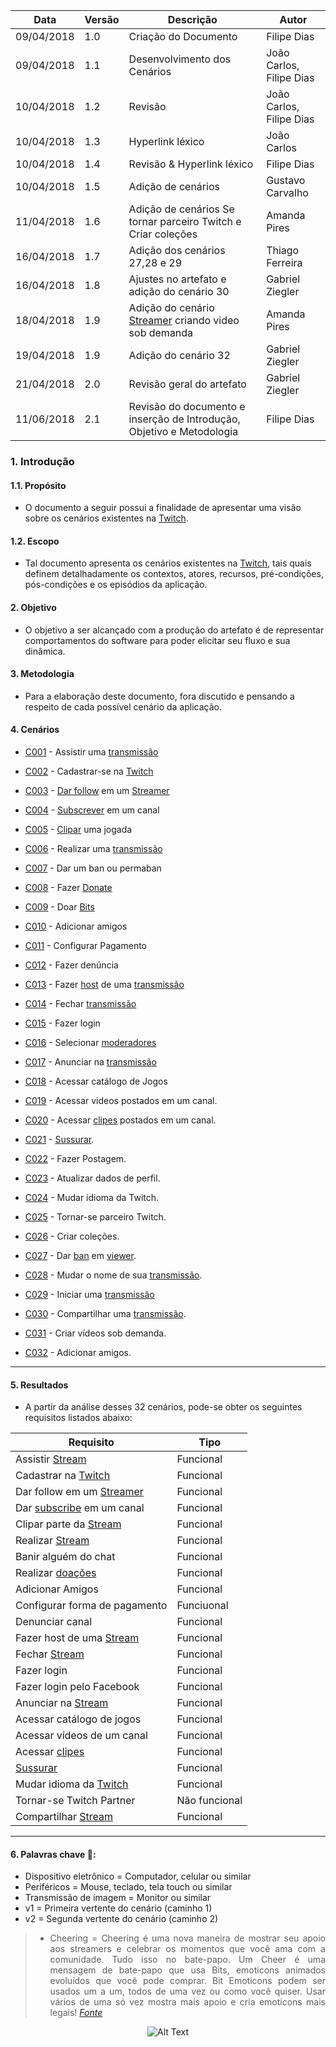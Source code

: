 |Data|Versão|Descrição|Autor|
|----|------|---------|-----|
|09/04/2018|1.0|Criação do Documento|Filipe Dias|
|09/04/2018|1.1|Desenvolvimento dos Cenários|João Carlos, Filipe Dias|
|10/04/2018|1.2|Revisão|João Carlos, Filipe Dias|
|10/04/2018|1.3|Hyperlink léxico|João Carlos|
|10/04/2018|1.4|Revisão & Hyperlink léxico|Filipe Dias|
|10/04/2018|1.5|Adição de cenários|Gustavo Carvalho|
|11/04/2018|1.6|Adição de cenários Se tornar parceiro Twitch e Criar coleções|Amanda Pires|
|16/04/2018|1.7|Adição dos cenários 27,28 e 29|Thiago Ferreira|
|16/04/2018|1.8|Ajustes no artefato e adição do cenário 30|Gabriel Ziegler|
|18/04/2018|1.9|Adição do cenário [Streamer](Streamer) criando video sob demanda|Amanda Pires|
|19/04/2018|1.9|Adição do cenário 32|Gabriel Ziegler|
|21/04/2018|2.0|Revisão geral do artefato|Gabriel Ziegler|
|11/06/2018|2.1|Revisão do documento e inserção de Introdução, Objetivo e Metodologia|Filipe Dias|

### 1. Introdução
#### 1.1. Propósito
* O documento a seguir possui a finalidade de apresentar uma visão sobre os cenários existentes na [Twitch](https://github.com/gabrielziegler3/Requisitos-2018-1/wiki/Twitch).

#### 1.2. Escopo
* Tal documento apresenta os cenários existentes na [Twitch](https://github.com/gabrielziegler3/Requisitos-2018-1/wiki/Twitch), tais quais definem detalhadamente os contextos, atores, recursos, pré-condições, pós-condições e os episódios da aplicação.

#### 2. Objetivo
* O objetivo a ser alcançado com a produção do artefato é de representar comportamentos do software para poder elicitar seu fluxo e sua dinâmica.

#### 3. Metodologia
* Para a elaboração deste documento, fora discutido e pensando a respeito de cada possível cenário da aplicação.

#### 4. Cenários

* [C001](Cenário-001) - Assistir uma [transmissão](Stream)

* [C002](Cenário-002) - Cadastrar-se na [Twitch](Twitch)

* [C003](Cenário-003) - [Dar follow](Dar-follow) em um [Streamer](Streamer)

* [C004](Cenário-004) - [Subscrever](Subscribe) em um canal

* [C005](Cenário-005) - [Clipar](Clipes) uma jogada

* [C006](Cenário-006) - Realizar uma [transmissão](Stream)

* [C007](Cenário-007) - Dar um ban ou permaban

* [C008](Cenário-008) - Fazer [Donate](Donate)

* [C009](Cenário-009) - Doar [Bits](Bits)

* [C010](Cenário-010) - Adicionar amigos

* [C011](Cenário-011) - Configurar Pagamento

* [C012](Cenário-012) - Fazer denúncia

* [C013](Cenário-013) - Fazer [host](Raid) de uma [transmissão](Stream)

* [C014](Cenário-014) - Fechar [transmissão](Stream)

* [C015](Cenário-015) - Fazer login

* [C016](Cenário-016) - Selecionar [moderadores](Moderador)

* [C017](Cenário-017) - Anunciar na [transmissão](Stream)

* [C018](Cenário-018) - Acessar catálogo de Jogos

* [C019](Cenário-019) - Acessar videos postados em um canal.

* [C020](Cenário-020) - Acessar [clipes](Clipes) postados em um canal.

* [C021](Cenário-021) - [Sussurar](Whisper).

* [C022](Cenário-022) - Fazer Postagem.

* [C023](Cenário-023) - Atualizar dados de perfil.

* [C024](Cenário-024) - Mudar idioma da Twitch.

* [C025](Cenário-025) - Tornar-se parceiro Twitch.

* [C026](Cenário-026) - Criar coleções.

* [C027](Cenário-027) - Dar [ban](Ban) em [viewer](Viewer).

* [C028](Cenário-028) - Mudar o nome de sua [transmissão](Stream).

* [C029](Cenário-029) - Iniciar uma [transmissão](Stream)

* [C030](Cenário-030) - Compartilhar uma [transmissão](Stream).

* [C031](Cenário-031) - Criar vídeos sob demanda.

* [C032](Cenário-032) - Adicionar amigos.


___________

#### 5. Resultados
* A partir da análise desses 32 cenários, pode-se obter os seguintes requisitos listados abaixo:

|Requisito|Tipo|
|---|---|
|Assistir [Stream](https://github.com/gabrielziegler3/Requisitos-2018-1/wiki/Stream)|Funcional|
|Cadastrar na [Twitch](https://github.com/gabrielziegler3/Requisitos-2018-1/wiki/Twitch)|Funcional|
|Dar follow em um [Streamer](https://github.com/gabrielziegler3/Requisitos-2018-1/wiki/Streamer)|Funcional|
|Dar [subscribe](https://github.com/gabrielziegler3/Requisitos-2018-1/wiki/Subscribe) em um canal|Funcional|
|Clipar parte da [Stream](https://github.com/gabrielziegler3/Requisitos-2018-1/wiki/Stream)|Funcional|
|Realizar [Stream](https://github.com/gabrielziegler3/Requisitos-2018-1/wiki/Stream)|Funcional|
|Banir alguém do chat|Funcional|
|Realizar [doações](https://github.com/gabrielziegler3/Requisitos-2018-1/wiki/Donate)|Funcional|
|Adicionar Amigos|Funcional|
|Configurar forma de pagamento|Funciuonal|
|Denunciar canal|Funcional|
|Fazer host de uma [Stream](https://github.com/gabrielziegler3/Requisitos-2018-1/wiki/Stream)|Funcional|
|Fechar [Stream](https://github.com/gabrielziegler3/Requisitos-2018-1/wiki/Stream)|Funcional|
|Fazer login|Funcional|
|Fazer login pelo Facebook|Funcional|
|Anunciar na [Stream](https://github.com/gabrielziegler3/Requisitos-2018-1/wiki/Stream)|Funcional|
|Acessar catálogo de jogos|Funcional|
|Acessar vídeos de um canal|Funcional|
|Acessar [clipes](https://github.com/gabrielziegler3/Requisitos-2018-1/wiki/Clipes)|Funcional|
|[Sussurar](https://github.com/gabrielziegler3/Requisitos-2018-1/wiki/Whisper)|Funcional|
|Mudar idioma da [Twitch](https://github.com/gabrielziegler3/Requisitos-2018-1/wiki/Twitch)|Funcional|
|Tornar-se Twitch Partner|Não funcional|
|Compartilhar [Stream](https://github.com/gabrielziegler3/Requisitos-2018-1/wiki/Stream)|Funcional|

***

#### 6. Palavras chave 🔑:
* Dispositivo eletrônico = Computador, celular ou similar
* Periféricos = Mouse, teclado, tela touch ou similar
* Transmissão de imagem = Monitor ou similar
* v1 = Primeira vertente do cenário (caminho 1)
* v2 = Segunda vertente do cenário (caminho 2)

<div align="justify">

> * Cheering = Cheering é uma nova maneira de mostrar seu apoio aos streamers e celebrar os momentos que você ama com a comunidade. Tudo isso no bate-papo. Um Cheer é uma mensagem de bate-papo que usa Bits, emoticons animados evoluídos que você pode comprar. Bit Emoticons podem ser usados um a um, todos de uma vez ou como você quiser. Usar vários de uma só vez mostra mais apoio e cria emoticons mais legais! _[Fonte](https://help.twitch.tv/customer/pt_br/portal/articles/2449458-guia-do-cheering-beta-)_

</div>
<div align="center">

![Alt Text](http://i.imgur.com/Pnw2fs9.gif)

</div>
